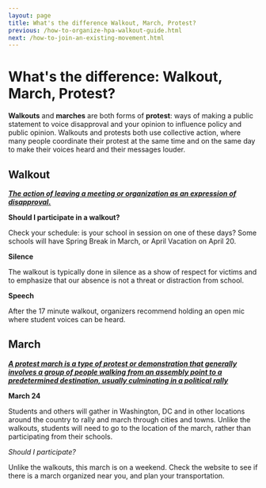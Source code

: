 ```yaml
---
layout: page
title: What's the difference Walkout, March, Protest?
previous: /how-to-organize-hpa-walkout-guide.html
next: /how-to-join-an-existing-movement.html
---
```


What's the difference: Walkout, March, Protest?
=================

**Walkouts** and **marches** are both forms of **protest**: ways of making a public statement to voice disapproval and your opinion to influence policy and public opinion. Walkouts and protests both use collective action, where many people coordinate their protest at the same time and on the same day to make their voices heard and their messages louder. 

Walkout
-------

[**_The action of leaving a meeting or organization as an expression of disapproval._**](https://www.merriam-webster.com/dictionary/walkout)

**Should I participate in a walkout?** 

Check your schedule: is your school in session on one of these days? Some schools will have Spring Break in March, or April Vacation on April 20.

**Silence**

The walkout is typically done in silence as a show of respect for victims and to emphasize that our absence is not a threat or distraction from school.

**Speech**

After the 17 minute walkout, organizers recommend holding an open mic where student voices can be heard.

March
-----

[**_A protest march is a type of protest or demonstration that generally involves a group of people walking from an assembly point to a predetermined destination, usually culminating in a political rally_**](https://en.wikipedia.org/wiki/Category:Protest_marches)

**March 24**

Students and others will gather in Washington, DC and in other locations around the country to rally and march through cities and towns. Unlike the walkouts, students will need to go to the location of the march, rather than participating from their schools. 

_Should I participate?_

Unlike the walkouts, this march is on a weekend. Check the website to see if there is a march organized near you, and plan your transportation.
